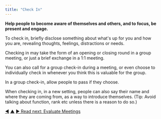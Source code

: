 ```yaml
---
title: "Check In"
---
```



**Help people to become aware of themselves and others, and to focus, be present and engage.**

To check in, briefly disclose something about what's up for you and how you are, revealing thoughts, feelings, distractions or needs.

Checking in may take the form of an opening or closing round in a group meeting, or just a brief exchange in a 1:1 meeting.

You can also call for a group check-in during a meeting, or even choose to individually check in whenever you think this is valuable for the group.

In a group check-in, allow people to pass if they choose.

When checking in, in a new setting, people can also say their name and where they are coming from, as a way to introduce themselves. (Tip: Avoid talking about function, rank etc unless there is a reason to do so.)

<div class="bottom-nav">
<a href="prepare-for-meetings.html" title="Back to: Prepare For Meetings">◀</a> <a href="meeting-practices.html" title="Up: Meeting Practices">▲</a> <a href="evaluate-meetings.html" title="">▶ Read next: Evaluate Meetings</a>
</div>
